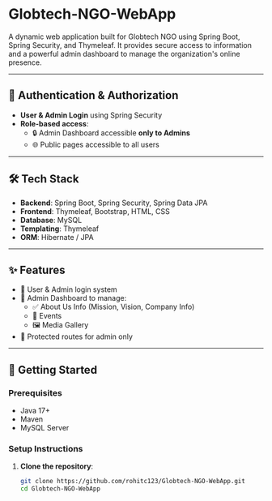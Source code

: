 # Globtech-NGO-WebApp

A dynamic web application built for Globtech NGO using Spring Boot, Spring Security, and Thymeleaf. It provides secure access to information and a powerful admin dashboard to manage the organization's online presence.

---

## 🔐 Authentication & Authorization

- **User & Admin Login** using Spring Security
- **Role-based access**:
  - 🔒 Admin Dashboard accessible **only to Admins**
  - 🌐 Public pages accessible to all users

---

## 🛠️ Tech Stack

- **Backend**: Spring Boot, Spring Security, Spring Data JPA
- **Frontend**: Thymeleaf, Bootstrap, HTML, CSS
- **Database**: MySQL
- **Templating**: Thymeleaf
- **ORM**: Hibernate / JPA

---

## ✨ Features

- 🔐 User & Admin login system
- 🧭 Admin Dashboard to manage:
  - ✅ About Us Info (Mission, Vision, Company Info)
  - 📅 Events
  - 🖼️ Media Gallery
- 🧩 Protected routes for admin only
  

---

## 🚀 Getting Started

### Prerequisites

- Java 17+
- Maven
- MySQL Server

### Setup Instructions

1. **Clone the repository**:
   ```bash
   git clone https://github.com/rohitc123/Globtech-NGO-WebApp.git
   cd Globtech-NGO-WebApp
